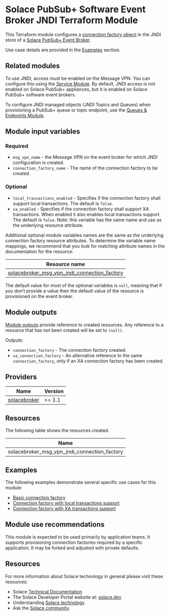 # Solace PubSub+ Software Event Broker JNDI Terraform Module

This Terraform module configures a [connection factory object](https://docs.solace.com/API/Solace-JMS-API/Connection-Factories.htm) in the JNDI store of a [Solace PubSub+ Event Broker](https://solace.com/products/event-broker/). 

Use case details are provided in the [Examples](#examples) section.

## Related modules

To use JNDI, access must be enabled on the Message VPN. You can configure this using the [Service Module](https://registry.terraform.io/modules/SolaceProducts/service/solacebroker/latest). By default, JNDI access is not enabled on Solace PubSub+ appliances, but it is enabled on Solace PubSub+ software event brokers.

To configure JNDI managed objects (JNDI Topics and Queues) when provisioning a PubSub+ queue or topic endpoint, use the [Queues & Endpoints Module](https://registry.terraform.io/modules/SolaceProducts/queue-endpoint/solacebroker/latest).

## Module input variables

### Required

* `msg_vpn_name` - the Message VPN on the event broker for which JNDI configuration is created.
* `connection_factory_name` - The name of the connection factory to be created.

### Optional

* `local_transactions_enabled` - Specifies if the connection factory shall support local transactions. The default is `false`.
* `xa_enabled` - Specifies if the connection factory shall support XA transactions. When enabled it also enables local transactions support. The default is `false`. Note: this variable has the same name and use as the underlying resource attribute.

Additional optional module variables names are the same as the underlying connection factory resource attributes. To determine the variable name mappings, we recommend that you look for matching attribute names in the documentation for the resource:

| Resource name |
|---------------|
|[solacebroker_msg_vpn_jndi_connection_factory](https://registry.terraform.io/providers/SolaceProducts/solacebroker/latest/docs/resources/msg_vpn_jndi_connection_factory#optional)|

The default value for most of the optional variables is `null`, meaning that if you don’t provide a value then the default value of the resource is provisioned on the event broker.

## Module outputs

[Module outputs](https://developer.hashicorp.com/terraform/language/values/outputs) provide reference to created resources. Any reference to a resource that has not been created will be set to `(null)`.

Outputs:
* `connection_factory` - The connection factory created.
* `xa_connection_factory` - An alternative reference to the same `connection_factory`, only if an XA connection factory has been created.

## Providers

| Name | Version |
|------|---------|
| <a name="provider_solacebroker"></a> [solacebroker](https://registry.terraform.io/providers/SolaceProducts/solacebroker/latest) | >= 1.1 |

## Resources

The following table shows the resources created.

| Name |
|------|
| solacebroker_msg_vpn_jndi_connection_factory |

## Examples

The following examples demonstrate several specific use cases for this module:

- [Basic connection factory](examples/basic/)
- [Connection factory with local transactions support](examples/local-transactions-support/)
- [Connection factory with XA transactions support](examples/xa-transactions-support/)

## Module use recommendations

This module is expected to be used primarily by application teams. It supports provisioning connection factories required by a specific application. It may be forked and adjusted with private defaults.

## Resources

For more information about Solace technology in general please visit these resources:

- Solace [Technical Documentation](https://docs.solace.com/)
- The Solace Developer Portal website at: [solace.dev](//solace.dev/)
- Understanding [Solace technology](//solace.com/products/platform/)
- Ask the [Solace community](//dev.solace.com/community/).
